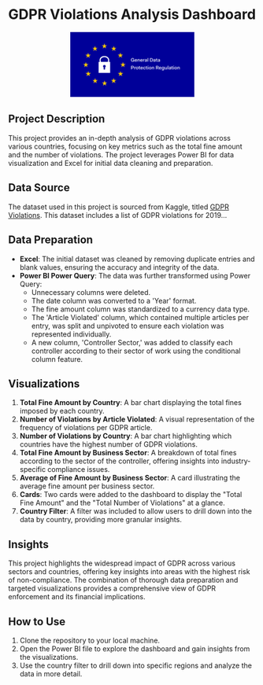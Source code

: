 # GDPR Violations Analysis Dashboard
<p align="center">
  <img src="Assets/Images/GDPR.png" width="50%" alt="GDPR Dashboard">
</p>


## Project Description

This project provides an in-depth analysis of GDPR violations across various countries, focusing on key metrics such as the total fine amount and the number of violations. The project leverages Power BI for data visualization and Excel for initial data cleaning and preparation.

## Data Source

The dataset used in this project is sourced from Kaggle, titled [GDPR Violations](https://www.kaggle.com/datasets/jessemostipak/gdpr-violations?select=gdpr_violations.csv). This dataset includes a list of GDPR violations for 2019...

## Data Preparation

- **Excel**: The initial dataset was cleaned by removing duplicate entries and blank values, ensuring the accuracy and integrity of the data.
- **Power BI Power Query**: The data was further transformed using Power Query:
  - Unnecessary columns were deleted.
  - The date column was converted to a 'Year' format.
  - The fine amount column was standardized to a currency data type.
  - The 'Article Violated' column, which contained multiple articles per entry, was split and unpivoted to ensure each violation was represented individually.
  - A new column, 'Controller Sector,' was added to classify each controller according to their sector of work using the conditional column feature.

## Visualizations

1. **Total Fine Amount by Country**: A bar chart displaying the total fines imposed by each country.
2. **Number of Violations by Article Violated**: A visual representation of the frequency of violations per GDPR article.
3. **Number of Violations by Country**: A bar chart highlighting which countries have the highest number of GDPR violations.
4. **Total Fine Amount by Business Sector**: A breakdown of total fines according to the sector of the controller, offering insights into industry-specific compliance issues.
5. **Average of Fine Amount by Business Sector**: A card illustrating the average fine amount per business sector.
6. **Cards**: Two cards were added to the dashboard to display the "Total Fine Amount" and the "Total Number of Violations" at a glance.
7. **Country Filter**: A filter was included to allow users to drill down into the data by country, providing more granular insights.

## Insights

This project highlights the widespread impact of GDPR across various sectors and countries, offering key insights into areas with the highest risk of non-compliance. The combination of thorough data preparation and targeted visualizations provides a comprehensive view of GDPR enforcement and its financial implications.

## How to Use

1. Clone the repository to your local machine.
2. Open the Power BI file to explore the dashboard and gain insights from the visualizations.
3. Use the country filter to drill down into specific regions and analyze the data in more detail.
